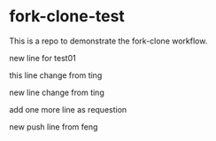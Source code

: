 # fork-clone-test

This is a repo to demonstrate the fork-clone workflow.

new line for test01

this line change from ting

new line change from ting

add one more line as requestion

new push line from feng
